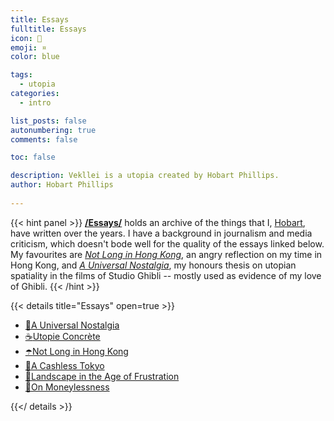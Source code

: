 ```yaml
---
title: Essays
fulltitle: Essays
icon: 📄
emoji: ¤
color: blue

tags: 
  - utopia
categories:
  - intro

list_posts: false
autonumbering: true
comments: false

toc: false

description: Vekllei is a utopia created by Hobart Phillips.
author: Hobart Phillips
 
---
```


{{< hint panel >}}
[**/Essays/**](/news/essays/) holds an archive of the things that I, [Hobart](/news/about/), have written over the years. I have a background in journalism and media criticism, which doesn't bode well for the quality of the essays linked below. My favourites are [*Not Long in Hong Kong*](/news/essays/hongkong/), an angry reflection on my time in Hong Kong, and [*A Universal Nostalgia*](/news/essays/ghibli/), my honours thesis on utopian spatiality in the films of Studio Ghibli -- mostly used as evidence of my love of Ghibli.
{{< /hint >}}

{{< details title="Essays" open=true >}}
- <a href="/news/essays/ghibli/"><span class="navicon">🫧</span>A Universal Nostalgia</a>
- <a href="/news/essays/utopie/"><span class="navicon">☕️</span>Utopie Concrète</a>
- <a href="/news/essays/hongkong/"><span class="navicon">☂️</span>Not Long in Hong Kong</a>
- <a href="/news/essays/tokyo/"><span class="navicon">🍜</span>A Cashless Tokyo</a>
- <a href="/news/essays/waugh/"><span class="navicon">🍾</span>Landscape in the Age of Frustration</a>
- <a href="/news/essays/moneylessness/"><span class="navicon">💸</span>On Moneylessness</a>

{{</ details >}}